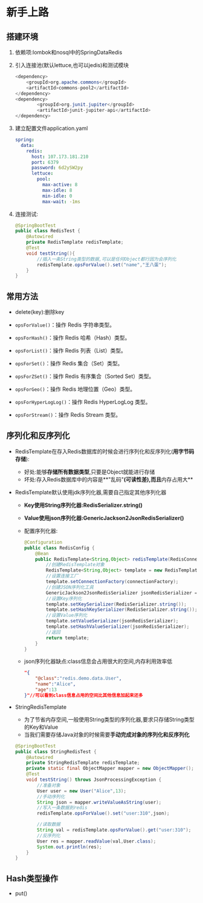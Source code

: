 # 新手上路

## 搭建环境

1. 依赖项:lombok和nosql中的SpringDataRedis

2. 引入连接池(默认lettuce,也可以jedis)和测试模块

   ```java
   <dependency>
       <groupId>org.apache.commons</groupId>
       <artifactId>commons-pool2</artifactId>
   </dependency>
   <dependency>
           <groupId>org.junit.jupiter</groupId>
           <artifactId>junit-jupiter-api</artifactId>
   </dependency>
   ```

3. 建立配置文件application.yaml

   ```yaml
   spring:
     data:
       redis:
         host: 107.173.181.210
         port: 6379
         password: 6d2ySW2py
         lettuce:
           pool:
             max-active: 8
             max-idle: 8
             min-idle: 0
             max-wait: -1ms
   ```

4. 连接测试:

   ```java
   @SpringBootTest
   public class RedisTest {
       @Autowired
       private RedisTemplate redisTemplate;
       @Test
       void testString(){
           //插入一条String类型的数据,可以是任何Object都行因为会序列化
           redisTemplate.opsForValue().set("name","王八蛋");
       }
   }
   ```
   
## 常用方法

- delete(key):删除key

- `opsForValue()`：操作 Redis 字符串类型。
- `opsForHash()`：操作 Redis 哈希（Hash）类型。
- `opsForList()`：操作 Redis 列表（List）类型。
- `opsForSet()`：操作 Redis 集合（Set）类型。
- `opsForZSet()`：操作 Redis 有序集合（Sorted Set）类型。
- `opsForGeo()`：操作 Redis 地理位置（Geo）类型。
- `opsForHyperLogLog()`：操作 Redis HyperLogLog 类型。
- `opsForStream()`：操作 Redis Stream 类型。


## 序列化和反序列化

- RedisTemplate在存入Redis数据库的时候会进行序列化和反序列化(**用字节码存储**):
  - 好处:能够**存储所有数据类型**,只要是Object就能进行存储
  - 坏处:存入Redis数据库中的内容是**"乱码"**(可读性差),而且**内存占用大**

- RedisTemplate默认使用jdk序列化器,需要自己指定其他序列化器

  - **Key使用String序列化器:RedisSerializer.string()**

  - **Value使用json序列化器:GenericJackson2JsonRedisSerializer()**

  - 配置序列化器:

    ```java
    @Configuration
    public class RedisConfig {
        @Bean
        public RedisTemplate<String,Object> redisTemplate(RedisConnectionFactory connectionFactory){
            //创建RedisTemplate对象
            RedisTemplate<String,Object> template = new RedisTemplate<>();
            //设置连接工厂
            template.setConnectionFactory(connectionFactory);
            //创建JSON序列化工具
            GenericJackson2JsonRedisSerializer jsonRedisSerializer = new GenericJackson2JsonRedisSerializer();
            //设置Key序列化
            template.setKeySerializer(RedisSerializer.string());
            template.setHashKeySerializer(RedisSerializer.string());
            //设置Value序列化
            template.setValueSerializer(jsonRedisSerializer);
            template.setHashValueSerializer(jsonRedisSerializer);
            //返回
            return template;
        }
    }
    ```
    
  - json序列化器缺点:class信息会占用很大的空间,内存利用效率低
    
    ```json
    "{
    	"@class":"redis.demo.data.User",
    	"name":"Alice",
    	"age":13
    }"//可以看到class信息占用的空间比其他信息加起来还多
    ```
  
- StringRedisTemplate

  - 为了节省内存空间,一般使用String类型的序列化器,要求只存储String类型的Key和Value
  - 当我们需要存储Java对象的时候需要**手动完成对象的序列化和反序列化**
  
  ```java
  @SpringBootTest
  public class StringRedisTest {
      @Autowired
      private StringRedisTemplate redisTemplate;
      private static final ObjectMapper mapper = new ObjectMapper();
      @Test
      void testString() throws JsonProcessingException {
          //准备对象
          User user = new User("Alice",13);
          //手动序列化
          String json = mapper.writeValueAsString(user);
          //写入一条数据到redis
          redisTemplate.opsForValue().set("user:310",json);
  
          //读取数据
          String val = redisTemplate.opsForValue().get("user:310");
          //反序列化
          User res = mapper.readValue(val,User.class);
          System.out.println(res);
      }
  }
  ```
  
## Hash类型操作

- put()